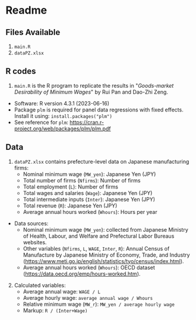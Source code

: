 # Readme

## Files Available

1. `main.R`
2. `dataPZ.xlsx`

## R codes

1. `main.R` is the R program to replicate the results in "*Goods-market Desirability of Minimum Wages*" by Rui Pan and Dao-Zhi Zeng.

* Software: R version 4.3.1 (2023-06-16)
* Package `plm` is required for panel data regressions with fixed effects. Install it using: `install.packages("plm")`
* See reference for `plm`: https://cran.r-project.org/web/packages/plm/plm.pdf

## Data

1. `dataPZ.xlsx` contains prefecture-level data on Japanese manufacturing firms:
    * Nominal minimum wage (`MW_yen`): Japanese Yen (JPY)
    * Total number of firms (`Nfirms`): Number of firms
    * Total employment (`L`): Number of firms
    * Total wages and salaries (`Wage`): Japanese Yen (JPY)
    * Total intermediate inputs (`Inter`): Japanese Yen (JPY)
    * Total revenue (`R`): Japanese Yen (JPY)
    * Average annual hours worked (`Whours`): Hours per year

* Data sources:
    * Nominal minimum wage (`MW_yen`): collected from Japanese Ministry of Health, Labour, and Welfare and Prefectural Labor Bureaus websites.
    * Other variables (`Nfirms`, `L`, `WAGE`, `Inter`, `R`): Annual Census of Manufacture by Japanese Ministry of Economy, Trade, and Industry (https://www.meti.go.jp/english/statistics/tyo/census/index.html).
    * Average annual hours worked (`Whours`): OECD dataset (https://data.oecd.org/emp/hours-worked.htm).

2. Calculated variables:
    * Average annual wage: `WAGE / L`
    * Average hourly wage: `average annual wage / Whours`
    * Relative minimum wage (`MW_r`): `MW_yen / average hourly wage`
    * Markup: `R / (Inter+Wage)`
